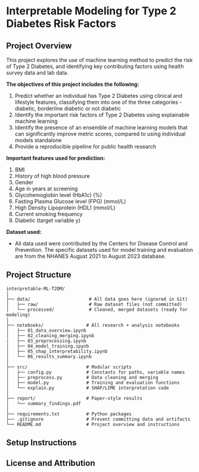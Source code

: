 # Interpretable Modeling for Type 2 Diabetes Risk Factors

## Project Overview
This project explores the use of machine learning method to predict the risk of Type 2 Diabetes, and identifying key contributing factors using health survey data and lab data.

**The objectives of this project includes the following:**
1. Predict whether an individual has Type 2 Diabetes using clinical and lifestyle features, classifying them into one of the three categories - diabetic, borderline diabetic or not diabetic
2. Identify the important risk factors of Type 2 Diabetes using explainable machine learning
3. Identify the presence of an ensemble of machine learning models that can significantly improve metric scores, compared to using individual models standalone
4. Provide a reproducible pipeline for public health research

**Important features used for prediction:**
1. BMI
2. History of high blood pressure
3. Gender
4. Age in years at screening
5. Glycohemoglobin level (HbA1c) (%)
6. Fasting Plasma Glucose level (FPG) (mmol/L)
7. High Density Lipoprotein (HDL) (mmol/L)
8. Current smoking frequency
9. Diabetic (target variable y)

**Dataset used:**
- All data used were contributed by the Centers for Disease Control and Prevention. The specific datasets used for model training and evaluation are from the NHANES August 2021 to August 2023 database.

## Project Structure

```
interpretable-ML-T2DM/
│
├── data/                      # All data goes here (ignored in Git)
│   ├── raw/                   # Raw dataset files (not committed)
│   └── processed/             # Cleaned, merged datasets (ready for modeling)
│
├── notebooks/                # All research + analysis notebooks
│   ├── 01_data_overview.ipynb
│   ├── 02_cleaning_merging.ipynb
|   ├── 03_preprocessing.ipynb
│   ├── 04_model_training.ipynb
│   ├── 05_shap_interpretability.ipynb
│   └── 06_results_summary.ipynb
│
├── src/                      # Modular scripts
│   ├── config.py             # Constants for paths, variable names
│   ├── preprocess.py         # Data cleaning and merging
│   ├── model.py              # Training and evaluation functions
│   └── explain.py            # SHAP/LIME interpretation code
│
├── report/                   # Paper-style results
│   └── summary_findings.pdf
│
├── requirements.txt          # Python packages
├── .gitignore                # Prevent committing data and artifacts
└── README.md                 # Project overview and instructions
```

## Setup Instructions


## License and Attribution
